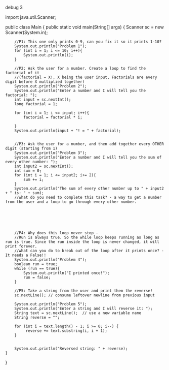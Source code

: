debug 3


import java.util.Scanner;

public class Main {
    public static void main(String[] args) {
                Scanner sc = new Scanner(System.in);



        //P1: This one only prints 0-9, can you fix it so it prints 1-10?
        System.out.println("Problem 1");
        for (int i = 1; i <= 10; i++){
            System.out.println(i);
        }

        //P2: Ask the user for a number. Create a loop to find the factorial of it
        //(factorial = X!, X being the user input, Factorials are every digit before X multiplied together)
        System.out.println("Problem 2");
        System.out.println("Enter a number and I will tell you the factorial: ");
        int input = sc.nextInt();
        long factorial = 1;
       
        for (int i = 1; i <= input; i++){
            factorial = factorial * i;

        }
        System.out.println(input + "! = " + factorial);

       
        //P3: Ask the user for a number, and then add together every OTHER digit (starting from 1)
        System.out.println("Problem 3");
        System.out.println("Enter a number and I will tell you the sum of every other number: ");
        int input2 = sc.nextInt();
        int sum = 0;
        for (int i = 1; i <= input2; i+= 2){
            sum += i;
        }
        System.out.println("The sum of every other number up to " + input2 + " is: " + sum);
        //what do you need to complete this task? - a way to get a number from the user and a loop to go through every other number.






        //P4: Why does this loop never stop -  
        //Run is always true. So the while loop keeps running as long as run is true. Since the run inside the loop is never changed, it will print forever.
        //what can you do to break out of the loop after it prints once? - It needs a False!!
        System.out.println("Problem 4");
        boolean run = true;
        while (run == true){
            System.out.println("I printed once!");
            run = false;
        }

        //P5: Take a string from the user and print them the reverse!
        sc.nextLine(); // consume leftover newline from previous input

        System.out.println("Problem 5");
        System.out.println("Enter a string and I will reverse it: ");
        String text = sc.nextLine();  // use a new variable name
        String reverse = "";

        for (int i = text.length() - 1; i >= 0; i--) {
             reverse += text.substring(i, i + 1);
        }


        System.out.println("Reversed string: " + reverse);
    }
}





